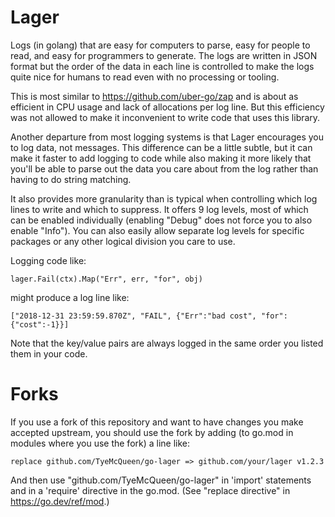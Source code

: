 Lager
==

Logs (in golang) that are easy for computers to parse, easy for people to
read, and easy for programmers to generate.  The logs are written in JSON
format but the order of the data in each line is controlled to make the
logs quite nice for humans to read even with no processing or tooling.

This is most similar to https://github.com/uber-go/zap and is about as
efficient in CPU usage and lack of allocations per log line.  But this
efficiency was not allowed to make it inconvenient to write code that
uses this library.

Another departure from most logging systems is that Lager encourages you to
log data, not messages.  This difference can be a little subtle, but it can
make it faster to add logging to code while also making it more likely that
you'll be able to parse out the data you care about from the log rather than
having to do string matching.

It also provides more granularity than is typical when controlling which log
lines to write and which to suppress.  It offers 9 log levels, most of which
can be enabled individually (enabling "Debug" does not force you to also
enable "Info").  You can also easily allow separate log levels for specific
packages or any other logical division you care to use.

Logging code like:

    lager.Fail(ctx).Map("Err", err, "for", obj)

might produce a log line like:

    ["2018-12-31 23:59:59.870Z", "FAIL", {"Err":"bad cost", "for":{"cost":-1}}]

Note that the key/value pairs are always logged in the same order you listed
them in your code.

Forks
===

If you use a fork of this repository and want to have changes you make
accepted upstream, you should use the fork by adding (to go.mod in modules
where you use the fork) a line like:

    replace github.com/TyeMcQueen/go-lager => github.com/your/lager v1.2.3

And then use "github.com/TyeMcQueen/go-lager" in 'import' statements and
in a 'require' directive in the go.mod.  (See "replace directive" in
https://go.dev/ref/mod.)
